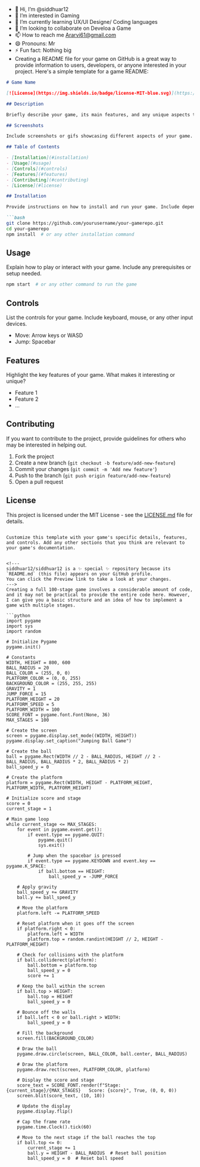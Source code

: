 - 👋 Hi, I’m @siddhuar12
- 👀 I’m interested in Gaming
- 🌱 I’m currently learning UX/UI Designe/ Coding languages
- 💞️ I’m looking to collaborate on Develoa a Game
- 📫 How to reach me Ararvi61@gmail.com
- 😄 Pronouns: Mr
- ⚡ Fun fact: Nothing big
- Creating a README file for your game on GitHub is a great way to provide information to users, developers, or anyone interested in your project. Here's a simple template for a game README:

```markdown
# Game Name

[![License](https://img.shields.io/badge/license-MIT-blue.svg)](https://opensource.org/licenses/MIT)

## Description

Briefly describe your game, its main features, and any unique aspects that make it stand out.

## Screenshots

Include screenshots or gifs showcasing different aspects of your game.

## Table of Contents

- [Installation](#installation)
- [Usage](#usage)
- [Controls](#controls)
- [Features](#features)
- [Contributing](#contributing)
- [License](#license)

## Installation

Provide instructions on how to install and run your game. Include dependencies, if any.

```bash
git clone https://github.com/yourusername/your-gamerepo.git
cd your-gamerepo
npm install  # or any other installation command
```

## Usage

Explain how to play or interact with your game. Include any prerequisites or setup needed.

```bash
npm start  # or any other command to run the game
```

## Controls

List the controls for your game. Include keyboard, mouse, or any other input devices.

- Move: Arrow keys or WASD
- Jump: Spacebar

## Features

Highlight the key features of your game. What makes it interesting or unique?

- Feature 1
- Feature 2
- ...

## Contributing

If you want to contribute to the project, provide guidelines for others who may be interested in helping out.

1. Fork the project
2. Create a new branch (`git checkout -b feature/add-new-feature`)
3. Commit your changes (`git commit -m 'Add new feature'`)
4. Push to the branch (`git push origin feature/add-new-feature`)
5. Open a pull request

## License

This project is licensed under the MIT License - see the [LICENSE.md](LICENSE.md) file for details.

```

Customize this template with your game's specific details, features, and controls. Add any other sections that you think are relevant to your game's documentation.
  

<!---
siddhuar12/siddhuar12 is a ✨ special ✨ repository because its `README.md` (this file) appears on your GitHub profile.
You can click the Preview link to take a look at your changes.
--->
Creating a full 100-stage game involves a considerable amount of code, and it may not be practical to provide the entire code here. However, I can give you a basic structure and an idea of how to implement a game with multiple stages.

```python
import pygame
import sys
import random

# Initialize Pygame
pygame.init()

# Constants
WIDTH, HEIGHT = 800, 600
BALL_RADIUS = 20
BALL_COLOR = (255, 0, 0)
PLATFORM_COLOR = (0, 0, 255)
BACKGROUND_COLOR = (255, 255, 255)
GRAVITY = 1
JUMP_FORCE = 15
PLATFORM_HEIGHT = 20
PLATFORM_SPEED = 5
PLATFORM_WIDTH = 100
SCORE_FONT = pygame.font.Font(None, 36)
MAX_STAGES = 100

# Create the screen
screen = pygame.display.set_mode((WIDTH, HEIGHT))
pygame.display.set_caption("Jumping Ball Game")

# Create the ball
ball = pygame.Rect(WIDTH // 2 - BALL_RADIUS, HEIGHT // 2 - BALL_RADIUS, BALL_RADIUS * 2, BALL_RADIUS * 2)
ball_speed_y = 0

# Create the platform
platform = pygame.Rect(WIDTH, HEIGHT - PLATFORM_HEIGHT, PLATFORM_WIDTH, PLATFORM_HEIGHT)

# Initialize score and stage
score = 0
current_stage = 1

# Main game loop
while current_stage <= MAX_STAGES:
    for event in pygame.event.get():
        if event.type == pygame.QUIT:
            pygame.quit()
            sys.exit()

        # Jump when the spacebar is pressed
        if event.type == pygame.KEYDOWN and event.key == pygame.K_SPACE:
            if ball.bottom == HEIGHT:
                ball_speed_y = -JUMP_FORCE

    # Apply gravity
    ball_speed_y += GRAVITY
    ball.y += ball_speed_y

    # Move the platform
    platform.left -= PLATFORM_SPEED

    # Reset platform when it goes off the screen
    if platform.right < 0:
        platform.left = WIDTH
        platform.top = random.randint(HEIGHT // 2, HEIGHT - PLATFORM_HEIGHT)

    # Check for collisions with the platform
    if ball.colliderect(platform):
        ball.bottom = platform.top
        ball_speed_y = 0
        score += 1

    # Keep the ball within the screen
    if ball.top > HEIGHT:
        ball.top = HEIGHT
        ball_speed_y = 0

    # Bounce off the walls
    if ball.left < 0 or ball.right > WIDTH:
        ball_speed_y = 0

    # Fill the background
    screen.fill(BACKGROUND_COLOR)

    # Draw the ball
    pygame.draw.circle(screen, BALL_COLOR, ball.center, BALL_RADIUS)

    # Draw the platform
    pygame.draw.rect(screen, PLATFORM_COLOR, platform)

    # Display the score and stage
    score_text = SCORE_FONT.render(f"Stage: {current_stage}/{MAX_STAGES}   Score: {score}", True, (0, 0, 0))
    screen.blit(score_text, (10, 10))

    # Update the display
    pygame.display.flip()

    # Cap the frame rate
    pygame.time.Clock().tick(60)

    # Move to the next stage if the ball reaches the top
    if ball.top <= 0:
        current_stage += 1
        ball.y = HEIGHT - BALL_RADIUS  # Reset ball position
        ball_speed_y = 0  # Reset ball speed
```

 
